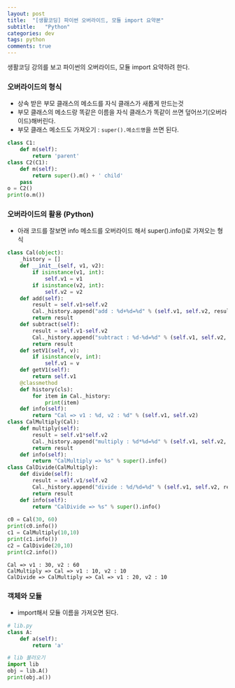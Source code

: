 ```yaml
---
layout: post
title:  "[생활코딩] 파이썬 오버라이드, 모듈 import 요약본"
subtitle:   "Python"
categories: dev
tags: python
comments: true
---
```


생활코딩 강의를 보고 파이썬의 오버라이드, 모듈 import 요약하려 한다.


### 오버라이드의 형식
- 상속 받은 부모 클래스의 메소드를 자식 클래스가 새롭게 만드는것
- 부모 클래스의 메소드랑 똑같은 이름을 자식 클래스가 똑같이 쓰면 덮어쓰기(오버라이드)해버린다.
- 부모 클래스 메소드도 가져오기 : ```super().메소드명```을 쓰면 된다.
  
```python
class C1:
    def m(self):
        return 'parent'
class C2(C1):
    def m(self):
        return super().m() + ' child'
    pass
o = C2()
print(o.m())
```
  
  
### 오버라이드의 활용 (Python)
- 아래 코드를 잘보면 info 메소드를 오버라이드 해서 super().info()로 가져오는 형식

```python
class Cal(object):
    _history = []
    def __init__(self, v1, v2):
        if isinstance(v1, int):
            self.v1 = v1
        if isinstance(v2, int):
            self.v2 = v2
    def add(self):
        result = self.v1+self.v2
        Cal._history.append("add : %d+%d=%d" % (self.v1, self.v2, result))
        return result
    def subtract(self):
        result = self.v1-self.v2
        Cal._history.append("subtract : %d-%d=%d" % (self.v1, self.v2, result))
        return result
    def setV1(self, v):
        if isinstance(v, int):
            self.v1 = v
    def getV1(self):
        return self.v1
    @classmethod
    def history(cls):
        for item in Cal._history:
            print(item)
    def info(self):
        return "Cal => v1 : %d, v2 : %d" % (self.v1, self.v2)
class CalMultiply(Cal):
    def multiply(self):
        result = self.v1*self.v2
        Cal._history.append("multiply : %d*%d=%d" % (self.v1, self.v2, result))
        return result
    def info(self):
        return "CalMultiply => %s" % super().info()
class CalDivide(CalMultiply):
    def divide(self):
        result = self.v1/self.v2
        Cal._history.append("divide : %d/%d=%d" % (self.v1, self.v2, result))
        return result
    def info(self):
        return "CalDivide => %s" % super().info()
 
c0 = Cal(30, 60)
print(c0.info())
c1 = CalMultiply(10,10)
print(c1.info())
c2 = CalDivide(20,10)
print(c2.info())
```

```
Cal => v1 : 30, v2 : 60  
CalMultiply => Cal => v1 : 10, v2 : 10  
CalDivide => CalMultiply => Cal => v1 : 20, v2 : 10
```
  
  
### 객체와 모듈
- import해서 모듈 이름을 가져오면 된다.
```python
# lib.py
class A:
    def a(self):
        return 'a'
```
```python
# lib 불러오기
import lib
obj = lib.A()
print(obj.a())
```
